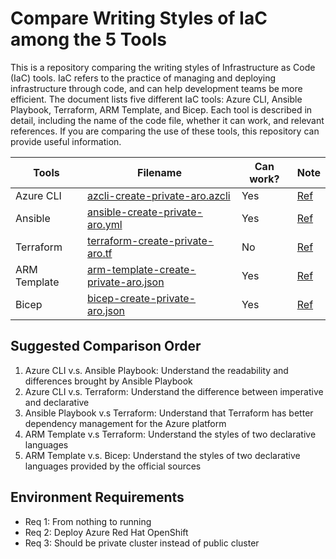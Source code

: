 # Compare Writing Styles of IaC among the 5 Tools

This is a repository comparing the writing styles of Infrastructure as Code (IaC) tools. IaC refers to the practice of managing and deploying infrastructure through code, and can help development teams be more efficient. The document lists five different IaC tools: Azure CLI, Ansible Playbook, Terraform, ARM Template, and Bicep. Each tool is described in detail, including the name of the code file, whether it can work, and relevant references. If you are comparing the use of these tools, this repository can provide useful information.

| Tools | Filename | Can work? | Note |
| --- | --- | --- | --- |
| Azure CLI | [azcli-create-private-aro.azcli](/azcli-create-private-aro.azcli) | Yes | [Ref][4] |
| Ansible| [ansible-create-private-aro.yml](/ansible-create-private-aro.yml) | Yes | [Ref][3] |
| Terraform | [terraform-create-private-aro.tf](/terraform-create-private-aro.tf) | No | [Ref][5] |
| ARM Template | [arm-template-create-private-aro.json](/arm-template-create-private-aro.json) | Yes | [Ref][2] |
| Bicep | [bicep-create-private-aro.json](/bicep-create-private-aro.json) | Yes | [Ref][1] |

## Suggested Comparison Order

1. Azure CLI v.s. Ansible Playbook: Understand the readability and differences brought by Ansible Playbook
2. Azure CLI v.s. Terraform: Understand the difference between imperative and declarative
3. Ansible Playbook v.s Terraform: Understand that Terraform has better dependency management for the Azure platform
4. ARM Template v.s Terraform: Understand the styles of two declarative languages
5. ARM Template v.s. Bicep: Understand the styles of two declarative languages provided by the official sources

## Environment Requirements

- Req 1: From nothing to running
- Req 2: Deploy Azure Red Hat OpenShift
- Req 3: Should be private cluster instead of public cluster


[1]: https://learn.microsoft.com/en-us/azure/openshift/quickstart-openshift-arm-bicep-template?pivots=aro-bicep#deploy-the-azuredeployjson-template
[2]: https://learn.microsoft.com/en-us/azure/openshift/quickstart-openshift-arm-bicep-template?pivots=aro-arm#deploy-the-azuredeployjson-template
[3]: https://docs.ansible.com/ansible/latest/collections/azure/azcollection/index.html
[4]: https://learn.microsoft.com/en-us/cli/azure/aro?view=azure-cli-latest
[5]: https://github.com/hashicorp/terraform-provider-azurerm/blob/f96e0d47579e6315e45f8e7914d7c0a15679673a/internal/services/redhatopenshift/redhat_openshift_cluster_resource_test.go#L155-L433